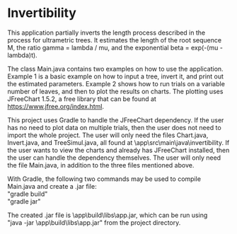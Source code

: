 # Invertibility

This application partially inverts the length process described in the process for ultrametric trees. It estimates the length of the root sequence M, the ratio gamma = lambda / mu, and the exponential beta = exp(-(mu - lambda)t).

The class Main.java contains two examples on how to use the application. Example 1 is a basic example on how to input a tree, invert it, and print out the estimated parameters. Example 2 shows how to run trials on a variable number of leaves, and then to plot the results on charts. The plotting uses JFreeChart 1.5.2, a free library that can be found at https://www.jfree.org/index.html.

This project uses Gradle to handle the JFreeChart dependency. If the user has no need to plot data on multiple trials, then the user does not need to import the whole project. The user will only need the files Chart.java, Invert.java, and TreeSimul.java, all found at \app\src\main\java\invertibility\. If the user wants to view the charts and already has JFreeChart installed, then the user can handle the dependency themselves. The user will only need the file Main.java, in addition to the three files mentioned above.

With Gradle, the following two commands may be used to compile Main.java and create a .jar file:<br/>
"gradle build"<br/>
"gradle jar"

The created .jar file is \app\build\libs\app.jar, which can be run using <br/>
"java -jar \app\build\libs\app.jar"
from the project directory.
